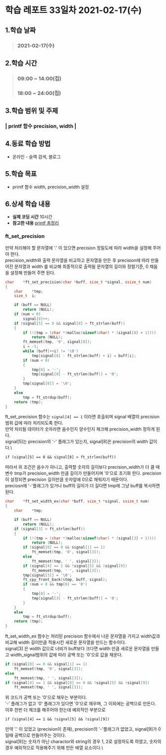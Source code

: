 # 학습 레포트 33일차 2021-02-17(수)

## 1.학습 날짜
> ### 2021-02-17(수)

## 2.학습 시간
> ### 09:00 ~ 14:00(집)
> ### 18:00 ~ 24:00(집)

## 3.학습 범위 및 주제
### | printf 함수 precision, width |

## 4.동료 학습 방법
- 온라인 - 슬랙 검색, 블로그

## 5.학습 목표
- printf 함수 width, precision_width 설정

## 6.상세 학습 내용
- **실제 코딩 시간** 10시간
- **참고한 내용** [printf 총정리](https://stdbc.tistory.com/59)

### ft_set_precision
만약 처리해야 할 문자열에 '.' 이 있으면 precision 정밀도에 따라 width을 설정해 주어야 한다.\
precision_width와 출력 문자열을 비교하고 문자열을 만든 후 precision에 따라 만들어진 문자열과 width 를 비교해 최종적으로 출력될 문자열의 길이와 정렬기준, 0 채움을 설정해 만들어 주면 된다.

```c
char	*ft_set_precision(char *buff, size_t *signal, ssize_t num)
{
	char	*tmp;
	size_t	i;

	if (buff == NULL)
		return (NULL);
	if (num < 0)
		signal[8]++;
	if (signal[5] == 0 && signal[8] > ft_strlen(buff))
	{
		if (!(tmp = (char *)malloc(sizeof(char) * (signal[8] + 1))))
			return (NULL);
		ft_memset(tmp, '0', signal[8]);
		i = -1;
		while (buff[++i] != '\0')
			tmp[signal[8] - ft_strlen(buff) + i] = buff[i];
		if (num < 0)
		{
			tmp[0] = '-';
			tmp[signal[8] - ft_strlen(buff)] = '0';
		}
		tmp[signal[8]] = '\0';
	}
	else
		tmp = ft_strdup(buff);
	return (tmp);
}

```
ft_set_precision 함수는 `signal[4] == 1` 이라면 호출되며 signal 배열의 precision 범위 값에 따라 처리되도록 한다.\
만약 처리될 데이터가 숫자라면 음수인지 양수인지 체크해 precision_width 정하게 된다.\
signal[5]는 precision의 '-' 플래그가 있는지, signal[8]은 precision의 width 값이다.\
```
if (signal[5] == 0 && signal[8] > ft_strlen(buff))
```
따라서 위 조건은 음수가 아니고, 출력할 숫자의 길이보다 precision_width가 더 클 때 변수 tmp가 precision_width 만큼 길이가 만들어지며 '0'으로 초기화 한다. precision이 설정되면 precision 길이만큼 숫자앞에 0으로 채워지기 때문이다.\
preciosn에 '-'플래그가 있거나 buff의 길이가 더 길다면 tmp에 그냥 buff를 복사하면 된다.

```c
char	*ft_set_width_ex(char *buff, size_t *signal, ssize_t num)
{
	char	*tmp;

	if (buff == NULL)
		return (NULL);
	if (signal[3] > ft_strlen(buff))
	{
		if (!(tmp = (char *)malloc(sizeof(char) * (signal[3] + 1))))
			return (NULL);
		if (signal[0] == 0 && signal[1] == 1)
			ft_memset(tmp, '0', signal[3]);
		else
			ft_memset(tmp, ' ', signal[3]);
		if (signal[4] == 1 && !signal[5] && !signal[9])
			ft_memset(tmp, ' ', signal[3]);
		tmp[signal[3]] = '\0';
		ft_cpy_front_back(&tmp, buff, signal);
		if (num < 0 && tmp[0] == '0')
		{
			tmp[0] = '-';
			tmp[signal[3] - ft_strlen(buff)] = '0';
		}
	}
	else
		tmp = ft_strdup(buff);
	return (tmp);
}
```
ft_set_width_ex 함수는 처리된 precision 함수에서 나온 문자열을 가지고 width값과 비교해 width 길이만큼 적용시킨 새로운 문자열을 만드는 함수이다.\
signal[3] 은 width 값으로 너비가 buff보다 크다면 width 만큼 새로운 문자열을 만들고 width_signal범위의 값에 따라 공백 또는 '0'으로 값을 채운다.
```c
if (signal[0] == 0 && signal[1] == 1)
	ft_memset(tmp, '0', signal[3]);
else
	ft_memset(tmp, ' ', signal[3]);
if (signal[4] == 1 && signal[8] >= 0 && !signal[5] && !signal[9])
	ft_memset(tmp, ' ', signal[3]);
```
위 코드가 공백 또는 '0'으로 채우는 부분이다.\
'-' 플래그가 없고 '0' 플래그가 있다면 '0'으로 채우며, 그 이외에는 공백으로 만든다.\
이후 한번 더 체크를 해주어야 한는데 예외적인 부분으로
```
if (signal[4] == 1 && !signal[5] && !signal[9])
```
만약 '.' 이 있었고 (precision이 존재), precision의 '-'플래그가 없었고, signal[9]가 0일때 공백으로 만들어주는 것이다.\
signal[9]는 숫자가 아닌 charactor와 string의 경우 1, 2로 설정하도록 하였고, 숫자의 경우 예외적으로 적용해주기 위해 만든 배열 요소이다.\
